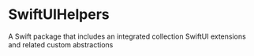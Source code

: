 # SwiftUIHelpers

A Swift package that includes an integrated collection SwiftUI extensions and related custom
abstractions

